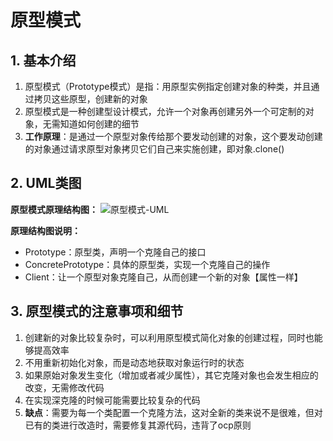 # 原型模式
## 1. 基本介绍
1. 原型模式（Prototype模式）是指：用原型实例指定创建对象的种类，并且通过拷贝这些原型，创建新的对象
2. 原型模式是一种创建型设计模式，允许一个对象再创建另外一个可定制的对象，无需知道如何创建的细节
3. **工作原理**：是通过一个原型对象传给那个要发动创建的对象，这个要发动创建的对象通过请求原型对象拷贝它们自己来实施创建，即对象.clone()

## 2. UML类图
**原型模式原理结构图：**
![原型模式-UML](http://cdn.qiniu.hollymiky.cn/FsU136lBgds4gAHflT_frEPBu9U7)

**原理结构图说明：**
- Prototype：原型类，声明一个克隆自己的接口
- ConcretePrototype：具体的原型类，实现一个克隆自己的操作
- Client：让一个原型对象克隆自己，从而创建一个新的对象【属性一样】

## 3. 原型模式的注意事项和细节
1. 创建新的对象比较复杂时，可以利用原型模式简化对象的创建过程，同时也能够提高效率
2. 不用重新初始化对象，而是动态地获取对象运行时的状态
3. 如果原始对象发生变化（增加或者减少属性），其它克隆对象也会发生相应的改变，无需修改代码
4. 在实现深克隆的时候可能需要比较复杂的代码
5. **缺点**：需要为每一个类配置一个克隆方法，这对全新的类来说不是很难，但对已有的类进行改造时，需要修复其源代码，违背了ocp原则